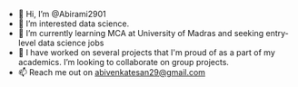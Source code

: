 - 👋 Hi, I’m @Abirami2901
- 👀 I’m interested  data science.
- 🌱 I’m currently learning MCA at University of Madras and seeking entry-level data science jobs
- 💞️ I have worked on several projects that I'm proud of as a part of my academics.  I’m looking to collaborate on group projects.
- 📫 Reach me out on abivenkatesan29@gmail.com

<!---
Abirami2901/Abirami2901 is a ✨ special ✨ repository because its `README.md` (this file) appears on your GitHub profile.
You can click the Preview link to take a look at your changes.
--->
